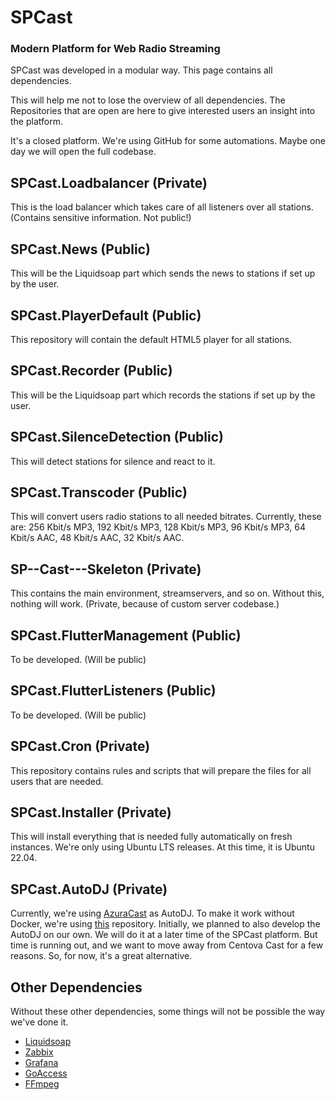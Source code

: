 # SPCast
### Modern Platform for Web Radio Streaming

SPCast was developed in a modular way. This page contains all dependencies.

This will help me not to lose the overview of all dependencies.
The Repositories that are open are here to give interested users an insight into the platform.

It's a closed platform. We're using GitHub for some automations.
Maybe one day we will open the full codebase.

## SPCast.Loadbalancer (Private)

This is the load balancer which takes care of all listeners over all stations.
(Contains sensitive information. Not public!)

## SPCast.News (Public)

This will be the Liquidsoap part which sends the news to stations if set up by the user.

## SPCast.PlayerDefault (Public)

This repository will contain the default HTML5 player for all stations.

## SPCast.Recorder (Public)

This will be the Liquidsoap part which records the stations if set up by the user.

## SPCast.SilenceDetection (Public)

This will detect stations for silence and react to it.

## SPCast.Transcoder (Public)

This will convert users radio stations to all needed bitrates.
Currently, these are: 256 Kbit/s MP3, 192 Kbit/s MP3, 128 Kbit/s MP3, 96 Kbit/s MP3, 64 Kbit/s AAC, 48 Kbit/s AAC, 32 Kbit/s AAC.

## SP--Cast---Skeleton (Private)

This contains the main environment, streamservers, and so on. Without this, nothing will work.
(Private, because of custom server codebase.)

## SPCast.FlutterManagement (Public)

To be developed. (Will be public)

## SPCast.FlutterListeners (Public)

To be developed. (Will be public)

## SPCast.Cron (Private)

This repository contains rules and scripts that will prepare the files for all users that are needed.

## SPCast.Installer (Private)

This will install everything that is needed fully automatically on fresh instances. We're only using Ubuntu LTS releases. At this time, it is Ubuntu 22.04.

## SPCast.AutoDJ (Private)

Currently, we're using [AzuraCast](https://github.com/AzuraCast/AzuraCast) as AutoDJ. To make it work without Docker, we're using [this](https://github.com/scysys/AzuraCast-Ubuntu) repository.
Initially, we planned to also develop the AutoDJ on our own. We will do it at a later time of the SPCast platform.
But time is running out, and we want to move away from Centova Cast for a few reasons. So, for now, it's a great alternative.

## Other Dependencies

Without these other dependencies, some things will not be possible the way we've done it.

- [Liquidsoap](https://github.com/savonet/liquidsoap)
- [Zabbix](https://github.com/zabbix/zabbix)
- [Grafana](https://github.com/grafana/grafana)
- [GoAccess](https://github.com/allinurl/goaccess)
- [FFmpeg](https://github.com/FFmpeg/FFmpeg)
